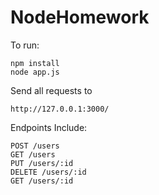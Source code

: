 # NodeHomework
To run:
    
    npm install
    node app.js
    
Send all requests to
  
    http://127.0.0.1:3000/
    
Endpoints Include:

    POST /users
    GET /users
    PUT /users/:id
    DELETE /users/:id
    GET /users/:id
    
